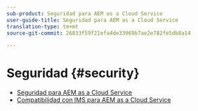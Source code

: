 ```yaml
---
sub-product: Seguridad para AEM as a Cloud Service
user-guide-title: Seguridad para AEM as a Cloud Service
translation-type: tm+mt
source-git-commit: 26833f59f21efa4de33969b7ae2e782fe5db8a14

---
```



# Seguridad {#security}

+ [Seguridad para AEM as a Cloud Service](/help/security/home.md)
+ [Compatibilidad con IMS para AEM as a Cloud Service](ims-support.md)

